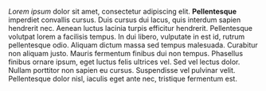*Lorem ipsum* dolor sit amet, consectetur adipiscing elit. **Pellentesque** imperdiet convallis cursus. Duis cursus dui lacus, quis interdum sapien hendrerit nec. Aenean luctus lacinia turpis efficitur hendrerit. Pellentesque volutpat lorem a facilisis tempus. In dui libero, vulputate in est id, rutrum pellentesque odio. Aliquam dictum massa sed tempus malesuada. Curabitur non aliquam justo. Mauris fermentum finibus dui non tempus. Phasellus finibus ornare ipsum, eget luctus felis ultrices vel. Sed vel lectus dolor. Nullam porttitor non sapien eu cursus. Suspendisse vel pulvinar velit. Pellentesque dolor nisl, iaculis eget ante nec, tristique fermentum est.